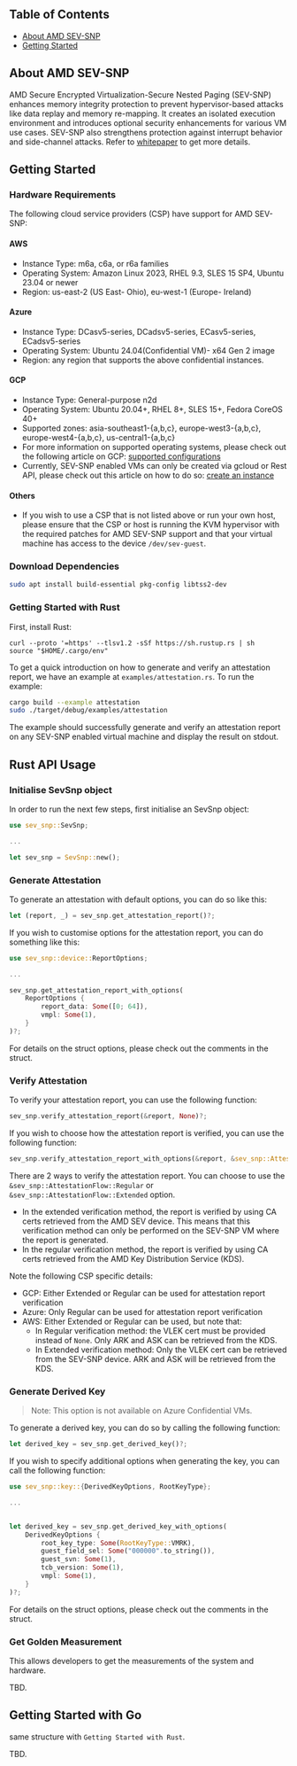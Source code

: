 ## Table of Contents
- [About AMD SEV-SNP](#about-amd-sev-snp)
- [Getting Started](#getting-started)

## About AMD SEV-SNP
AMD Secure Encrypted Virtualization-Secure Nested Paging (SEV-SNP) enhances memory integrity protection to prevent hypervisor-based attacks like data replay and memory re-mapping. It creates an isolated execution environment and introduces optional security enhancements for various VM use cases. SEV-SNP also strengthens protection against interrupt behavior and side-channel attacks. Refer to [whitepaper](https://www.amd.com/content/dam/amd/en/documents/epyc-business-docs/white-papers/SEV-SNP-strengthening-vm-isolation-with-integrity-protection-and-more.pdf) to get more details.

## Getting Started

### Hardware Requirements
The following cloud service providers (CSP) have support for AMD SEV-SNP:

#### AWS
- Instance Type: m6a, c6a, or r6a families
- Operating System: Amazon Linux 2023, RHEL 9.3, SLES 15 SP4, Ubuntu 23.04 or newer
- Region: us-east-2 (US East- Ohio), eu-west-1 (Europe- Ireland)
#### Azure
- Instance Type: DCasv5-series, DCadsv5-series, ECasv5-series, ECadsv5-series
- Operating System: Ubuntu 24.04(Confidential VM)- x64 Gen 2 image
- Region: any region that supports the above confidential instances.
#### GCP
- Instance Type: General-purpose n2d
- Operating System: Ubuntu 20.04+, RHEL 8+, SLES 15+, Fedora CoreOS 40+
- Supported zones: asia-southeast1-{a,b,c}, europe-west3-{a,b,c}, europe-west4-{a,b,c}, us-central1-{a,b,c}
- For more information on supported operating systems, please check out the following article on GCP: [supported configurations](https://cloud.google.com/confidential-computing/confidential-vm/docs/supported-configurations#amd-sev-snp)
- Currently, SEV-SNP enabled VMs can only be created via gcloud or Rest API, please check out this article on how to do so: [create an instance](https://cloud.google.com/confidential-computing/confidential-vm/docs/create-a-confidential-vm-instance#gcloud)
#### Others
- If you wish to use a CSP that is not listed above or run your own host, please ensure that the CSP or host is running the KVM hypervisor with the required patches for AMD SEV-SNP support and that your virtual machine has access to the device `/dev/sev-guest`.

### Download Dependencies
```bash
sudo apt install build-essential pkg-config libtss2-dev
```
### Getting Started with Rust
First, install Rust:
```
curl --proto '=https' --tlsv1.2 -sSf https://sh.rustup.rs | sh
source "$HOME/.cargo/env"
```

To get a quick introduction on how to generate and verify an attestation report, we have an example at `examples/attestation.rs`. To run the example:
```bash
cargo build --example attestation
sudo ./target/debug/examples/attestation
```
The example should successfully generate and verify an attestation report on any SEV-SNP enabled virtual machine and display the result on stdout.

## Rust API Usage
### Initialise SevSnp object

In order to run the next few steps, first initialise an SevSnp object:
```rust
use sev_snp::SevSnp;

...

let sev_snp = SevSnp::new();
```

### Generate Attestation
To generate an attestation with default options, you can do so like this:
```rust
let (report, _) = sev_snp.get_attestation_report()?;
```

If you wish to customise options for the attestation report, you can do something like this:

```rust
use sev_snp::device::ReportOptions;

...

sev_snp.get_attestation_report_with_options(
    ReportOptions {
        report_data: Some([0; 64]),
        vmpl: Some(1),
    }
)?;
```

For details on the struct options, please check out the comments in the struct.

### Verify Attestation

To verify your attestation report, you can use the following function:

```rust
sev_snp.verify_attestation_report(&report, None)?;
```

If you wish to choose how the attestation report is verified, you can use the following function:

```rust
sev_snp.verify_attestation_report_with_options(&report, &sev_snp::AttestationFlow::Extended, None)?;
```
There are 2 ways to verify the attestation report.
You can choose to use the `&sev_snp::AttestationFlow::Regular` or `&sev_snp::AttestationFlow::Extended` option.
   - In the extended verification method, the report is verified by using CA certs retrieved from the AMD SEV device. This means that this verification method can only be performed on the SEV-SNP VM where the report is generated.
   - In the regular verification method, the report is verified by using CA certs retrieved from the AMD Key Distribution Service (KDS).

Note the following CSP specific details:
- GCP: Either Extended or Regular can be used for attestation report verification
- Azure: Only Regular can be used for attestation report verification
- AWS: Either Extended or Regular can be used, but note that:
    - In Regular verification method: the VLEK cert must be provided instead of `None`. Only ARK and ASK can be retrieved from the KDS.
    - In Extended verification method: Only the VLEK cert can be retrieved from the SEV-SNP device. ARK and ASK will be retrieved from the KDS.

### Generate Derived Key
> Note: This option is not available on Azure Confidential VMs.

To generate a derived key, you can do so by calling the following function:

```rust
let derived_key = sev_snp.get_derived_key()?;
```


If you wish to specify additional options when generating the key, you can call the following function:

```rust
use sev_snp::key::{DerivedKeyOptions, RootKeyType};

...


let derived_key = sev_snp.get_derived_key_with_options(
    DerivedKeyOptions {
        root_key_type: Some(RootKeyType::VMRK),
        guest_field_sel: Some("000000".to_string()),
        guest_svn: Some(1),
        tcb_version: Some(1),
        vmpl: Some(1),
    }
)?;

```
For details on the struct options, please check out the comments in the struct.

### Get Golden Measurement
This allows developers to get the measurements of the system and hardware.

TBD.

## Getting Started with Go
same structure with `Getting Started with Rust`.

TBD.
